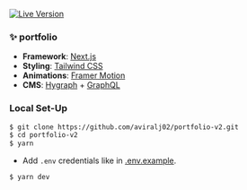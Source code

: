 <a href='https://www.aviral.xyz' target="_blank"><img alt='Live Version' src='https://img.shields.io/badge/Live_Version-100000?style=for-the-badge&logo=Live Version&logoColor=020202&labelColor=000000&color=black'/></a>

### ✨ portfolio

- **Framework**: [Next.js](https://nextjs.org/)
- **Styling**: [Tailwind CSS](https://tailwindcss.com)
- **Animations**: [Framer Motion](https://www.framer.com/motion/)
- **CMS**: [Hygraph](https://hygraph.com/) + [GraphQL](https://graphql.org/)

### Local Set-Up

```bash
$ git clone https://github.com/aviralj02/portfolio-v2.git
$ cd portfolio-v2
$ yarn
```

- Add `.env` credentials like in [.env.example](./.env.example).

```bash
$ yarn dev
```
